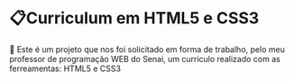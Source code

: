 # 📋Curriculum em HTML5 e CSS3
📌 Este é um projeto que nos foi solicitado em forma de trabalho, pelo meu professor de programação WEB do Senai, um curriculo realizado com as ferreamentas: HTML5 e CSS3
